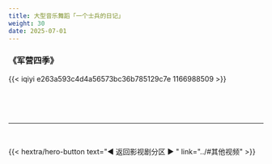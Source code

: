 ```yaml
---
title: 大型音乐舞蹈「一个士兵的日记」
weight: 30
date: 2025-07-01
---
```


### 《军营四季》

{{< iqiyi e263a593c4d4a56573bc36b785129c7e 1166988509 >}}



<br>
<br>
<br>
<hr>
<br>


{{< hextra/hero-button text="◀ 返回影视剧分区 ▶ " link="../#其他视频" >}}